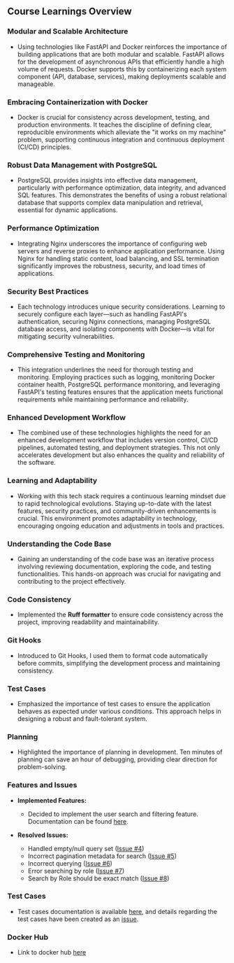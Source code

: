 ## Course Learnings Overview

### Modular and Scalable Architecture
- Using technologies like FastAPI and Docker reinforces the importance of building applications that are both modular and scalable. FastAPI allows for the development of asynchronous APIs that efficiently handle a high volume of requests. Docker supports this by containerizing each system component (API, database, services), making deployments scalable and manageable.

### Embracing Containerization with Docker
- Docker is crucial for consistency across development, testing, and production environments. It teaches the discipline of defining clear, reproducible environments which alleviate the "it works on my machine" problem, supporting continuous integration and continuous deployment (CI/CD) principles.

### Robust Data Management with PostgreSQL
- PostgreSQL provides insights into effective data management, particularly with performance optimization, data integrity, and advanced SQL features. This demonstrates the benefits of using a robust relational database that supports complex data manipulation and retrieval, essential for dynamic applications.

### Performance Optimization
- Integrating Nginx underscores the importance of configuring web servers and reverse proxies to enhance application performance. Using Nginx for handling static content, load balancing, and SSL termination significantly improves the robustness, security, and load times of applications.

### Security Best Practices
- Each technology introduces unique security considerations. Learning to securely configure each layer—such as handling FastAPI's authentication, securing Nginx connections, managing PostgreSQL database access, and isolating components with Docker—is vital for mitigating security vulnerabilities.

### Comprehensive Testing and Monitoring
- This integration underlines the need for thorough testing and monitoring. Employing practices such as logging, monitoring Docker container health, PostgreSQL performance monitoring, and leveraging FastAPI's testing features ensures that the application meets functional requirements while maintaining performance and reliability.

### Enhanced Development Workflow
- The combined use of these technologies highlights the need for an enhanced development workflow that includes version control, CI/CD pipelines, automated testing, and deployment strategies. This not only accelerates development but also enhances the quality and reliability of the software.

### Learning and Adaptability
- Working with this tech stack requires a continuous learning mindset due to rapid technological evolutions. Staying up-to-date with the latest features, security practices, and community-driven enhancements is crucial. This environment promotes adaptability in technology, encouraging ongoing education and adjustments in tools and practices.

### Understanding the Code Base
- Gaining an understanding of the code base was an iterative process involving reviewing documentation, exploring the code, and testing functionalities. This hands-on approach was crucial for navigating and contributing to the project effectively.

### Code Consistency
- Implemented the **Ruff formatter** to ensure code consistency across the project, improving readability and maintainability.

### Git Hooks
- Introduced to Git Hooks, I used them to format code automatically before commits, simplifying the development process and maintaining consistency.

### Test Cases
- Emphasized the importance of test cases to ensure the application behaves as expected under various conditions. This approach helps in designing a robust and fault-tolerant system.

### Planning
- Highlighted the importance of planning in development. Ten minutes of planning can save an hour of debugging, providing clear direction for problem-solving.

### Features and Issues
- **Implemented Features:**
  - Decided to implement the user search and filtering feature. Documentation can be found [here](https://github.com/ParthPatel101019/user_management/blob/main/search.md).

- **Resolved Issues:**
  - Handled empty/null query set ([Issue #4](https://github.com/ParthPatel101019/user_management/issues/4))
  - Incorrect pagination metadata for search ([Issue #5](https://github.com/ParthPatel101019/user_management/issues/5))
  - Incorrect querying ([Issue #6](https://github.com/ParthPatel101019/user_management/issues/6))
  - Error searching by role ([Issue #7](https://github.com/ParthPatel101019/user_management/issues/7))
  - Search by Role should be exact match ([Issue #8](https://github.com/ParthPatel101019/user_management/issues/8))

### Test Cases
- Test cases documentation is available [here](https://github.com/ParthPatel101019/user_management/blob/main/tests/test_services/test_search.py), and details regarding the test cases have been created as an [issue](https://github.com/ParthPatel101019/user_management/issues/10).

### Docker Hub
- Link to docker hub [here](https://hub.docker.com/repository/docker/parthpatel101019/user_management/general)
